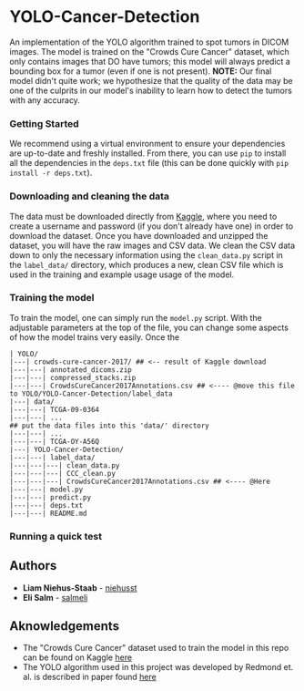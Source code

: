 # YOLO-Cancer-Detection

An implementation of the YOLO algorithm trained to spot tumors in DICOM images. The model is trained on the "Crowds Cure Cancer" dataset, which only contains images that DO have tumors; this model will always predict a bounding box for a tumor (even if one is not present).
**NOTE:** Our final model didn't quite work; we hypothesize that the quality of the data may be one of the culprits in our model's inability to learn how to detect the tumors with any accuracy.

### Getting Started
We recommend using a virtual environment to ensure your dependencies are up-to-date and freshly installed. From there, you can use `pip` to install all the dependencies in the `deps.txt` file (this can be done quickly with `pip install -r deps.txt`).

### Downloading and cleaning the data
The data must be downloaded directly from [Kaggle](https://www.kaggle.com/kmader/crowds-cure-cancer-2017), where you need to create a username and password (if you don't already have one) in order to download the dataset. Once you have downloaded and unzipped the dataset, you will have the raw images and CSV data. We clean the CSV data down to only the necessary information using the `clean_data.py` script in the `label_data/` directory, which produces a new, clean CSV file which is used in the training and example usage usage of the model.

### Training the model
To train the model, one can simply run the `model.py` script. With the adjustable parameters at the top of the file, you can change some aspects of how the model trains very easily. Once the 
```
| YOLO/
|---| crowds-cure-cancer-2017/ ## <-- result of Kaggle download
|---|---| annotated_dicoms.zip
|---|---| compressed_stacks.zip
|---|---| CrowdsCureCancer2017Annotations.csv ## <---- @move this file to YOLO/YOLO-Cancer-Detection/label_data
|---| data/
|---|---| TCGA-09-0364
|---|---| ...
## put the data files into this 'data/' directory
|---|---| ...
|---|---| TCGA-OY-A56Q
|---| YOLO-Cancer-Detection/
|---|---| label_data/
|---|---|---| clean_data.py
|---|---|---| CCC_clean.py
|---|---|---| CrowdsCureCancer2017Annotations.csv ## <---- @Here
|---|---| model.py
|---|---| predict.py
|---|---| deps.txt
|---|---| README.md
```
### Running a quick test


## Authors
* **Liam Niehus-Staab** - [niehusst](https://github.com/niehusst)
* **Eli Salm** - [salmeli](https://github.com/salmeli)

## Aknowledgements
* The "Crowds Cure Cancer" dataset used to train the model in this repo can be found on Kaggle [here](https://www.kaggle.com/kmader/crowds-cure-cancer-2017)
* The YOLO algorithm used in this project was developed by Redmond et. al. is described in paper found [here](https://arxiv.org/pdf/1506.02640.pdf) 
